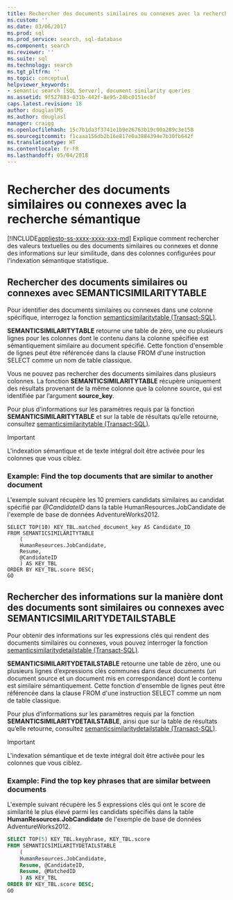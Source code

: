 ```yaml
---
title: Rechercher des documents similaires ou connexes avec la recherche sémantique | Microsoft Docs
ms.custom: ''
ms.date: 03/06/2017
ms.prod: sql
ms.prod_service: search, sql-database
ms.component: search
ms.reviewer: ''
ms.suite: sql
ms.technology: search
ms.tgt_pltfrm: ''
ms.topic: conceptual
helpviewer_keywords:
- semantic search [SQL Server], document similarity queries
ms.assetid: 9f527883-031b-442f-8e95-24bc0151ecbf
caps.latest.revision: 18
author: douglaslMS
ms.author: douglasl
manager: craigg
ms.openlocfilehash: 15c7b1da3f3741e1b9e26763b19c00a289c3e158
ms.sourcegitcommit: f1caaa156db2b16e817e0a3884394e7b30fb642f
ms.translationtype: HT
ms.contentlocale: fr-FR
ms.lasthandoff: 05/04/2018
---
```

# <a name="find-similar-and-related-documents-with-semantic-search"></a>Rechercher des documents similaires ou connexes avec la recherche sémantique
[!INCLUDE[appliesto-ss-xxxx-xxxx-xxx-md](../../includes/appliesto-ss-xxxx-xxxx-xxx-md.md)]
  Explique comment rechercher des valeurs textuelles ou des documents similaires ou connexes et donne des informations sur leur similitude, dans des colonnes configurées pour l'indexation sémantique statistique.  
   
##  <a name="HowToQuerySimilar"></a> Rechercher des documents similaires ou connexes avec SEMANTICSIMILARITYTABLE  
 Pour identifier des documents similaires ou connexes dans une colonne spécifique, interrogez la fonction [semanticsimilaritytable &#40;Transact-SQL&#41;](../../relational-databases/system-functions/semanticsimilaritytable-transact-sql.md).  
  
 **SEMANTICSIMILARITYTABLE** retourne une table de zéro, une ou plusieurs lignes pour les colonnes dont le contenu dans la colonne spécifiée est sémantiquement similaire au document spécifié. Cette fonction d'ensemble de lignes peut être référencée dans la clause FROM d'une instruction SELECT comme un nom de table classique.  
  
 Vous ne pouvez pas rechercher des documents similaires dans plusieurs colonnes. La fonction **SEMANTICSIMILARITYTABLE** récupère uniquement des résultats provenant de la même colonne que la colonne source, qui est identifiée par l’argument **source_key**.  
  
 Pour plus d’informations sur les paramètres requis par la fonction **SEMANTICSIMILARITYTABLE** et sur la table de résultats qu’elle retourne, consultez [semanticsimilaritytable &#40;Transact-SQL&#41;](../../relational-databases/system-functions/semanticsimilaritytable-transact-sql.md).  
  
> [!IMPORTANT]  
>  L'indexation sémantique et de texte intégral doit être activée pour les colonnes que vous ciblez.  
  
###  <a name="HowToIdentifySimilar"></a> Example: Find the top documents that are similar to another document  
 L'exemple suivant récupère les 10 premiers candidats similaires au candidat spécifié par *@CandidateID* dans la table HumanResources.JobCandidate de l'exemple de base de données AdventureWorks2012.  
  
```scr  
SELECT TOP(10) KEY_TBL.matched_document_key AS Candidate_ID  
FROM SEMANTICSIMILARITYTABLE  
    (  
    HumanResources.JobCandidate,  
    Resume,  
    @CandidateID  
    ) AS KEY_TBL  
ORDER BY KEY_TBL.score DESC;  
GO  
```  
  
##  <a name="HowToQuerySimilarity"></a> Rechercher des informations sur la manière dont des documents sont similaires ou connexes avec SEMANTICSIMILARITYDETAILSTABLE  
 Pour obtenir des informations sur les expressions clés qui rendent des documents similaires ou connexes, vous pouvez interroger la fonction [semanticsimilaritydetailstable &#40;Transact-SQL&#41;](../../relational-databases/system-functions/semanticsimilaritydetailstable-transact-sql.md).  
  
 **SEMANTICSIMILARITYDETAILSTABLE** retourne une table de zéro, une ou plusieurs lignes d’expressions clés communes dans deux documents (un document source et un document mis en correspondance) dont le contenu est similaire sémantiquement. Cette fonction d'ensemble de lignes peut être référencée dans la clause FROM d'une instruction SELECT comme un nom de table classique.  
  
 Pour plus d’informations sur les paramètres requis par la fonction **SEMANTICSIMILARITYDETAILSTABLE**, ainsi que sur la table de résultats qu’elle retourne, consultez [semanticsimilaritydetailstable &#40;Transact-SQL&#41;](../../relational-databases/system-functions/semanticsimilaritydetailstable-transact-sql.md).  
  
> [!IMPORTANT]  
>  L'indexation sémantique et de texte intégral doit être activée pour les colonnes que vous ciblez.  
  
###  <a name="HowToSimilarPhrases"></a> Example: Find the top key phrases that are similar between documents  
 L'exemple suivant récupère les 5 expressions clés qui ont le score de similarité le plus élevé parmi les candidats spécifiés dans la table **HumanResources.JobCandidate** de l'exemple de base de données AdventureWorks2012.  
  
```sql  
SELECT TOP(5) KEY_TBL.keyphrase, KEY_TBL.score  
FROM SEMANTICSIMILARITYDETAILSTABLE  
    (  
    HumanResources.JobCandidate,  
    Resume, @CandidateID,  
    Resume, @MatchedID  
    ) AS KEY_TBL  
ORDER BY KEY_TBL.score DESC;  
GO  
```  
  
  
